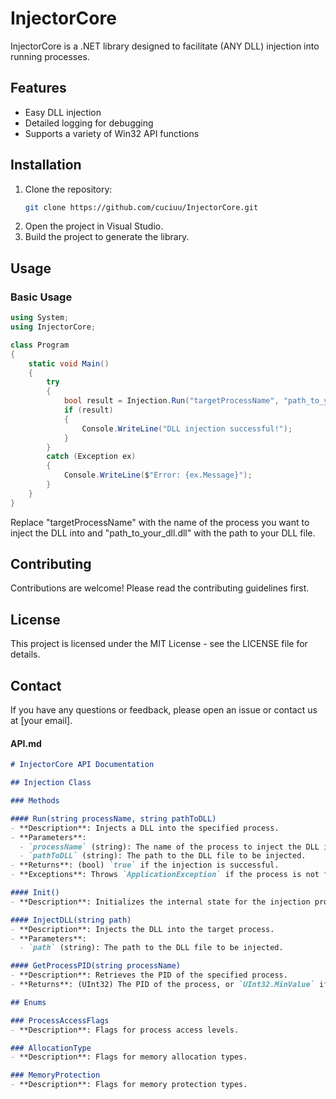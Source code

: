 # InjectorCore

InjectorCore is a .NET library designed to facilitate (ANY DLL) injection into running processes.

## Features

- Easy DLL injection
- Detailed logging for debugging
- Supports a variety of Win32 API functions

## Installation

1. Clone the repository:
    ```bash
    git clone https://github.com/cuciuu/InjectorCore.git
    ```
2. Open the project in Visual Studio.
3. Build the project to generate the library.

## Usage

### Basic Usage

```csharp
using System;
using InjectorCore;

class Program
{
    static void Main()
    {
        try
        {
            bool result = Injection.Run("targetProcessName", "path_to_your_dll.dll");
            if (result)
            {
                Console.WriteLine("DLL injection successful!");
            }
        }
        catch (Exception ex)
        {
            Console.WriteLine($"Error: {ex.Message}");
        }
    }
}
```
Replace "targetProcessName" with the name of the process you want to inject the DLL into and "path_to_your_dll.dll" with the path to your DLL file.

## Contributing

Contributions are welcome! Please read the contributing guidelines first.

## License

This project is licensed under the MIT License - see the LICENSE file for details.

## Contact

If you have any questions or feedback, please open an issue or contact us at [your email].

#### API.md
```markdown
# InjectorCore API Documentation

## Injection Class

### Methods

#### Run(string processName, string pathToDLL)
- **Description**: Injects a DLL into the specified process.
- **Parameters**:
  - `processName` (string): The name of the process to inject the DLL into.
  - `pathToDLL` (string): The path to the DLL file to be injected.
- **Returns**: (bool) `true` if the injection is successful.
- **Exceptions**: Throws `ApplicationException` if the process is not found, if the process cannot be opened, or if there are issues during the injection process.

#### Init()
- **Description**: Initializes the internal state for the injection process.

#### InjectDLL(string path)
- **Description**: Injects the DLL into the target process.
- **Parameters**:
  - `path` (string): The path to the DLL file to be injected.

#### GetProcessPID(string processName)
- **Description**: Retrieves the PID of the specified process.
- **Returns**: (UInt32) The PID of the process, or `UInt32.MinValue` if not found.

## Enums

### ProcessAccessFlags
- **Description**: Flags for process access levels.

### AllocationType
- **Description**: Flags for memory allocation types.

### MemoryProtection
- **Description**: Flags for memory protection types.
```
